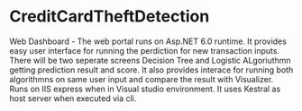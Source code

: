 # CreditCardTheftDetection
Web Dashboard -  The web portal runs on Asp.NET 6.0 runtime. It provides easy user interface for running the perdiction for new transaction inputs. There will be two seperate screens
Decision Tree and Logistic ALgoriuthmn getting prediction result and score.
It also provides interace for running  both algorithmns on same user input and compare the result with Visualizer. Runs on IIS express when in Visual studio environment.
It uses Kestral as host server when executed via cli.

